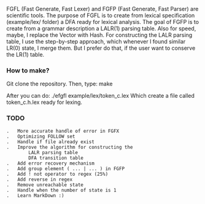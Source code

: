 FGFL (Fast Generate, Fast Lexer) and FGFP (Fast Generate, Fast Parser)
are scientific tools.
The purpose of FGFL is to create from lexical specification (example/lex/ folder)
a DFA ready for lexical analysis.
The goal of FGFP is to create from a grammar description a LALR(1) parsing table.
Also for speed, maybe, I replace the Vector with Hash.
For constructing the LALR parsing table, I use the step-by-step approach, which
whenever I found similar LR(0) state, I merge them.
But I prefer do that, if the user want to conserve the LR(1) table.

### How to make? ###
Git clone the repository.
Then, type: make

After you can do: ./efgfl example/lex/token_c.lex
Which create a file called token_c.h.lex ready for lexing.

### TODO ###
    .   More accurate handle of error in FGFX
    .   Optimizing FOLLOW set
    .   Handle if file already exist
    .   Improve the algorithm for constructing the
            LALR parsing table
            DFA transition table
    .   Add error recovery mechanism
    .   Add group element ( ... | ... ) in FGFP
    .   Add ! not operator to regex (25%)
    .   Add reverse in regex
    .   Remove unreachable state
    .   Handle when the number of state is 1
    .   Learn MarkDown :)

